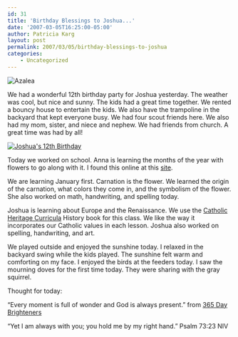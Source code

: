 ```yaml
---
id: 31
title: 'Birthday Blessings to Joshua...'
date: '2007-03-05T16:25:00-05:00'
author: Patricia Karg
layout: post
permalink: 2007/03/05/birthday-blessings-to-joshua
categories:
    - Uncategorized
---
```

![Azalea](http://garden.kargs.net/wp-content/uploads/2013/04/cropped-IMAG8993.jpg)

We had a wonderful 12th birthday party for Joshua yesterday. The weather was cool, but nice and sunny. The kids had a great time together. We rented a bouncy house to entertain the kids. We also have the trampoline in the backyard that kept everyone busy. We had four scout friends here. We also had my mom, sister, and niece and nephew. We had friends from church. A great time was had by all!

[![Joshua's 12th Birthday](http://garden.kargs.net/wp-content/uploads/thumbs/IMG_3283.JPG)](http://garden.kargs.net/wp-content/uploads/IMG_3283.JPG)

Today we worked on school. Anna is learning the months of the year with flowers to go along with it. I found this online at this [site](http://www.first-school.ws/theme/printables/month-birth-flowers.htm).

We are learning January first. Carnation is the flower. We learned the origin of the carnation, what colors they come in, and the symbolism of the flower. She also worked on math, handwriting, and spelling today.

Joshua is learning about Europe and the Renaissance. We use the [Catholic Heritage Curricula](http://www.chcweb.com/catalog/ByGradeLevel/SixthGrade/AllYeLandsWorldCulturesandGeography/product_info.html?s=b9fd895c303c55b02b310566e005b393) History book for this class. We like the way it incorporates our Catholic values in each lesson. Joshua also worked on spelling, handwriting, and art.

We played outside and enjoyed the sunshine today. I relaxed in the backyard swing while the kids played. The sunshine felt warm and comforting on my face. I enjoyed the birds at the feeders today. I saw the mourning doves for the first time today. They were sharing with the gray squirrel.

Thought for today:

“Every moment is full of wonder and God is always present.” from [365 Day Brighteners](http://www.amazon.com/365-Brighteners-Celebrating-Gods-Grace/dp/1580617352/ref=sr_1_2/002-7362340-6035208?ie=UTF8&s=books&qid=1173140720&sr=8-2)

“Yet I am always with you; you hold me by my right hand.” Psalm 73:23 NIV

